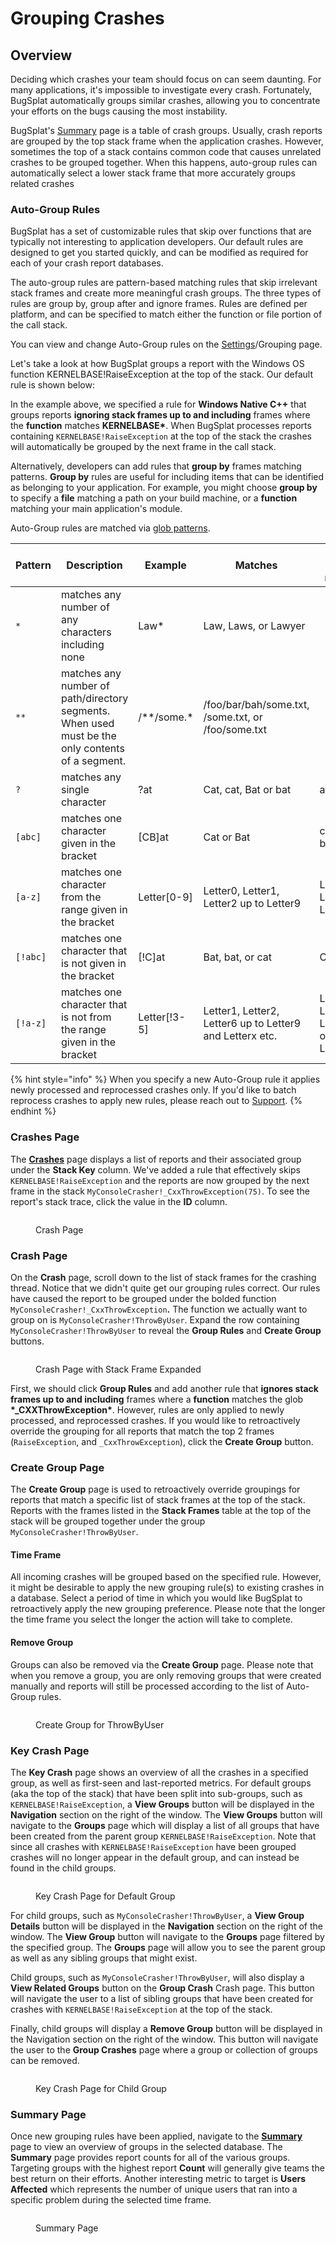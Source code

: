 # Grouping Crashes

## Overview

Deciding which crashes your team should focus on can seem daunting. For many applications, it's impossible to investigate every crash. Fortunately, BugSplat automatically groups similar crashes, allowing you to concentrate your efforts on the bugs causing the most instability. &#x20;

BugSplat's [Summary](https://app.bugsplat.com/v2/summary) page is a table of crash groups. Usually, crash reports are grouped by the top stack frame when the application crashes.  However, sometimes the top of a stack contains common code that causes unrelated crashes to be grouped together.  When this happens, auto-group rules can automatically select a lower stack frame that more accurately groups related crashes

### Auto-Group Rules

BugSplat has a set of customizable rules that skip over functions that are typically not interesting to application developers.  Our default rules are designed to get you started quickly, and can be modified as required for each of your crash report databases.

The auto-group rules are pattern-based matching rules that skip irrelevant stack frames and create more meaningful crash groups. The three types of rules are group by, group after and ignore frames. Rules are defined per platform, and can be specified to match either the function or file portion of the call stack.&#x20;

You can view and change Auto-Group rules on the [Settings](https://app.bugsplat.com/v2/settings/database/grouping)/Grouping page.

Let's take a look at how BugSplat groups a report with the Windows OS function KERNELBASE!RaiseException at the top of the stack.  Our default rule is shown below:

In the example above, we specified a rule for **Windows Native C++** that groups reports **ignoring stack frames up to and including** frames where the **function** matches **KERNELBASE\***. When BugSplat processes reports containing `KERNELBASE!RaiseException` at the top of the stack the crashes will automatically be grouped by the next frame in the call stack.

Alternatively, developers can add rules that **group by** frames matching patterns. **Group by** rules are useful for including items that can be identified as belonging to your application. For example, you might choose **group by** to specify a **file** matching a path on your build machine, or a **function** matching your main application's module.

Auto-Group rules are matched via [glob patterns](https://en.wikipedia.org/wiki/Glob\_\(programming\)).

| Pattern  | Description                                                                                      | Example       | Matches                                                  | Does not match                        |
| -------- | ------------------------------------------------------------------------------------------------ | ------------- | -------------------------------------------------------- | ------------------------------------- |
| `*`      | matches any number of any characters including none                                              | Law\*         | Law, Laws, or Lawyer                                     |                                       |
| `**`     | matches any number of path/directory segments. When used must be the only contents of a segment. | /\*\*/some.\* | /foo/bar/bah/some.txt, /some.txt, or /foo/some.txt       |                                       |
| `?`      | matches any single character                                                                     | ?at           | Cat, cat, Bat or bat                                     | at                                    |
| `[abc]`  | matches one character given in the bracket                                                       | \[CB]at       | Cat or Bat                                               | cat or bat                            |
| `[a-z]`  | matches one character from the range given in the bracket                                        | Letter\[0-9]  | Letter0, Letter1, Letter2 up to Letter9                  | Letters, Letter or Letter10           |
| `[!abc]` | matches one character that is not given in the bracket                                           | \[!C]at       | Bat, bat, or cat                                         | Cat                                   |
| `[!a-z]` | matches one character that is not from the range given in the bracket                            | Letter\[!3-5] | Letter1, Letter2, Letter6 up to Letter9 and Letterx etc. | Letter3, Letter4, Letter5 or Letterxx |

{% hint style="info" %}
When you specify a new Auto-Group rule it applies newly processed and reprocessed crashes only. If you'd like to batch reprocess crashes to apply new rules, please reach out to [Support](mailto:support@bugsplat.com).
{% endhint %}

### Crashes Page

The [**Crashes**](https://app.bugsplat.com/v2/crashes) page displays a list of reports and their associated group under the **Stack Key** column. We've added a rule that effectively skips `KERNELBASE!RaiseException` and the reports are now grouped by the next frame in the stack `MyConsoleCrasher!_CxxThrowException(75)`. To see the report's stack trace, click the value in the **ID** column.

<figure><img src="../../.gitbook/assets/image (1).png" alt=""><figcaption><p>Crash Page</p></figcaption></figure>

### Crash Page

On the **Crash** page, scroll down to the list of stack frames for the crashing thread. Notice that we didn't quite get our grouping rules correct. Our rules have caused the report to be grouped under the bolded function `MyConsoleCrasher!_CxxThrowException`**.** The function we actually want to group on is `MyConsoleCrasher!ThrowByUser`. Expand the row containing `MyConsoleCrasher!ThrowByUser` to reveal the **Group Rules** and **Create Group** buttons.

<figure><img src="../../.gitbook/assets/image (16).png" alt=""><figcaption><p>Crash Page with Stack Frame Expanded</p></figcaption></figure>

First, we should click **Group Rules** and add another rule that **ignores stack frames up to and including** frames where a **function** matches the glob **\*\_CXXThrowException\***. However, rules are only applied to newly processed, and reprocessed crashes. If you would like to retroactively override the grouping for all reports that match the top 2 frames (`RaiseException`, and `_CxxThrowException`), click the **Create Group** button.

### Create Group Page

The **Create Group** page is used to retroactively override groupings for reports that match a specific list of stack frames at the top of the stack. Reports with the frames listed in the **Stack Frames** table at the top of the stack will be grouped together under the group `MyConsoleCrasher!ThrowByUser`.

#### Time Frame

All incoming crashes will be grouped based on the specified rule. However, it might be desirable to apply the new grouping rule(s) to existing crashes in a database. Select a period of time in which you would like BugSplat to retroactively apply the new grouping preference. Please note that the longer the time frame you select the longer the action will take to complete.

#### Remove Group

Groups can also be removed via the **Create Group** page. Please note that when you remove a group, you are only removing groups that were created manually and reports will still be processed according to the list of Auto-Group rules.&#x20;

<figure><img src="../../.gitbook/assets/create-group.gif" alt=""><figcaption><p>Create Group for ThrowByUser</p></figcaption></figure>

### Key Crash Page

The **Key Crash** page shows an overview of all the crashes in a specified group, as well as first-seen and last-reported metrics. For default groups (aka the top of the stack) that have been split into sub-groups, such as `KERNELBASE!RaiseException`, a **View Groups** button will be displayed in the **Navigation** section on the right of the window. The **View Groups** button will navigate to the **Groups** page which will display a list of all groups that have been created from the parent group `KERNELBASE!RaiseException`. Note that since all crashes with `KERNELBASE!RaiseException` have been grouped crashes will no longer appear in the default group, and can instead be found in the child groups.

<figure><img src="../../.gitbook/assets/image (2).png" alt=""><figcaption><p>Key Crash Page for Default Group</p></figcaption></figure>

For child groups, such as `MyConsoleCrasher!ThrowByUser`, a **View Group Details** button will be displayed in the **Navigation** section on the right of the window. The **View Group** button will navigate to the **Groups** page filtered by the specified group. The **Groups** page will allow you to see the parent group as well as any sibling groups that might exist.

Child groups, such as `MyConsoleCrasher!ThrowByUser`, will also display a **View Related Groups** button on the **Group Crash** Crash page. This button will navigate the user to a list of sibling groups that have been created for crashes with `KERNELBASE!RaiseException` at the top of the stack.

Finally, child groups will display a **Remove Group** button will be displayed in the Navigation section on the right of the window. This button will navigate the user to the **Group Crashes** page where a group or collection of groups can be removed.

<figure><img src="../../.gitbook/assets/image (4).png" alt=""><figcaption><p>Key Crash Page for Child Group</p></figcaption></figure>

### Summary Page

Once new grouping rules have been applied, navigate to the [**Summary**](https://app.bugsplat.com/v2/summary) page to view an overview of groups in the selected database. The **Summary** page provides report counts for all of the various groups. Targeting groups with the highest report **Count** will generally give teams the best return on their efforts. Another interesting metric to target is **Users Affected** which represents the number of unique users that ran into a specific problem during the selected time frame.

<figure><img src="../../.gitbook/assets/image (15).png" alt=""><figcaption><p>Summary Page</p></figcaption></figure>
